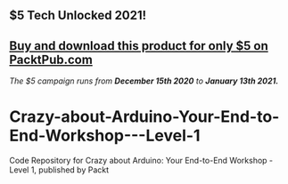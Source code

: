 ## $5 Tech Unlocked 2021!
[Buy and download this product for only $5 on PacktPub.com](https://www.packtpub.com/)
-----
*The $5 campaign         runs from __December 15th 2020__ to __January 13th 2021.__*

# Crazy-about-Arduino-Your-End-to-End-Workshop---Level-1
Code Repository for Crazy about Arduino: Your End-to-End Workshop - Level 1, published by Packt
